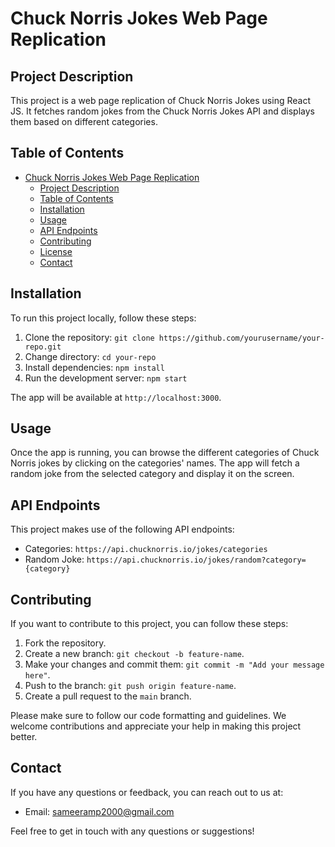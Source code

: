 # Chuck Norris Jokes Web Page Replication

## Project Description

This project is a web page replication of Chuck Norris Jokes using React JS. It fetches random jokes from the Chuck Norris Jokes API and displays them based on different categories.

## Table of Contents

- [Chuck Norris Jokes Web Page Replication](#chuck-norris-jokes-web-page-replication)
  - [Project Description](#project-description)
  - [Table of Contents](#table-of-contents)
  - [Installation](#installation)
  - [Usage](#usage)
  - [API Endpoints](#api-endpoints)
  - [Contributing](#contributing)
  - [License](#license)
  - [Contact](#contact)

## Installation

To run this project locally, follow these steps:

1. Clone the repository: `git clone https://github.com/yourusername/your-repo.git`
2. Change directory: `cd your-repo`
3. Install dependencies: `npm install`
4. Run the development server: `npm start`

The app will be available at `http://localhost:3000`.

## Usage

Once the app is running, you can browse the different categories of Chuck Norris jokes by clicking on the categories' names. The app will fetch a random joke from the selected category and display it on the screen.



## API Endpoints

This project makes use of the following API endpoints:

- Categories: `https://api.chucknorris.io/jokes/categories`
- Random Joke: `https://api.chucknorris.io/jokes/random?category={category}`

## Contributing

If you want to contribute to this project, you can follow these steps:

1. Fork the repository.
2. Create a new branch: `git checkout -b feature-name`.
3. Make your changes and commit them: `git commit -m "Add your message here"`.
4. Push to the branch: `git push origin feature-name`.
5. Create a pull request to the `main` branch.

Please make sure to follow our code formatting and guidelines. We welcome contributions and appreciate your help in making this project better.



## Contact

If you have any questions or feedback, you can reach out to us at:

- Email: sameeramp2000@gmail.com


Feel free to get in touch with any questions or suggestions!

